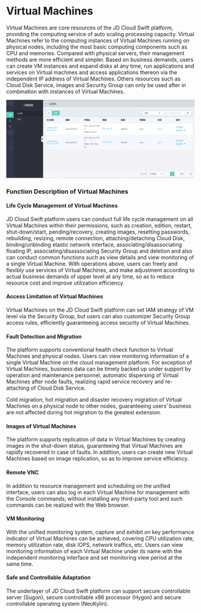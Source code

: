 # Virtual Machines

Virtual Machines are core resources of the JD Cloud Swift platform, providing the computing service of auto scaling processing capacity. Virtual Machines refer to the computing instances of Virtual Machines running on physical nodes, including the most basic computing components such as CPU and memories. Compared with physical servers, their management methods are more efficient and simpler. Based on business demands, users can create VM instances and expand disks at any time, run applications and services on Virtual machines and access applications thereon via the independent IP address of Virtual Machines. Others resources such as Cloud Disk Service, images and Security Group can only be used after in combination with instances of Virtual Machines.

![Instances-1](../../../../../image/JD-Cloud-Swift/Instances-1.png)

### Function Description of Virtual Machines

#### Life Cycle Management of Virtual Machines
JD Cloud Swift platform users can conduct full life cycle management on all Virtual Machines within their permissions, such as creation, edition, restart, shut-down/start, pending/recovery, creating images, resetting passwords, rebuilding, resizing, remote connection, attaching/detaching Cloud Disk, binding/unbinding elastic network interface, associating/disassociating floating IP, associating/disassociating Security Group and deletion and also can conduct common functions such as view details and view monitoring of a single Virtual Machine. With operations above, users can freely and flexibly use services of Virtual Machines, and make adjustment according to actual business demands of upper level at any time, so as to reduce resource cost and improve utilization efficiency.

#### Access Limitation of Virtual Machines

Virtual Machines on the JD Cloud Swift platform can set IAM strategy of VM level via the Security Group, but users can also customizer Security Group access rules, efficiently guaranteeing access security of Virtual Machines.

#### Fault Detection and Migration

The platform supports conventional health check function to Virtual Machines and physical nodes. Users can view monitoring information of a single Virtual Machine on the cloud management platform. For exception of Virtual Machines, business data can be timely backed up under support by operation and maintenance personnel, automatic dispersing of Virtual Machines after node faults, realizing rapid service recovery and re-attaching of Cloud Disk Service.

Cold migration, hot migration and disaster recovery migration of Virtual Machines on a physical node to other nodes, guaranteeing users’ business are not affected during hot migration to the greatest extension.

#### Images of Virtual Machines

The platform supports replication of data in Virtual Machines by creating images in the shut-down status, guaranteeing that Virtual Machines are rapidly recovered in case of faults. In addition, users can create new Virtual Machines based on image replication, so as to improve service efficiency.

#### Remote VNC

In addition to resource management and scheduling on the unified interface, users can also log in each Virtual Machine for management with the Console commands, without installing any third-party tool and such commands can be realized with the Web browser.

#### VM Monitoring

With the unified monitoring system, capture and exhibit on key performance indicator of Virtual Machines can be achieved, covering CPU utilization rate, memory utilization rate, disk IOPS, network traffics, etc. Users can view monitoring information of each Virtual Machine under its name with the independent monitoring interface and set monitoring view period at the same time.

#### Safe and Controllable Adaptation

The underlayer of JD Cloud Swift platform can support secure controllable server (Sugon), secure controllable x86 processor (Hygon) and secure controllable operating system (NeoKylin).